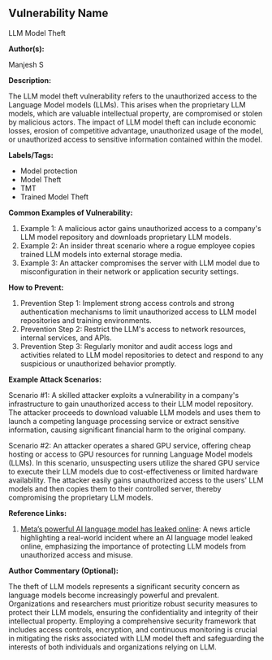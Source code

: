 ## Vulnerability Name

LLM Model Theft

**Author(s):**

Manjesh S

**Description:**

The LLM model theft vulnerability refers to the unauthorized access to the Language Model models (LLMs). This arises when the proprietary LLM models, which are valuable intellectual property, are compromised or stolen by malicious actors. The impact of LLM model theft can include economic losses, erosion of competitive advantage, unauthorized usage of the model, or unauthorized access to sensitive information contained within the model.

**Labels/Tags:**

- Model protection
- Model Theft
- TMT
- Trained Model Theft

**Common Examples of Vulnerability:**

1. Example 1: A malicious actor gains unauthorized access to a company's LLM model repository and downloads proprietary LLM models.
2. Example 2: An insider threat scenario where a rogue employee copies trained LLM models into external storage media.
3. Example 3: An attacker compromises the server with LLM model due to misconfiguration in their network or application security settings.

**How to Prevent:**

1. Prevention Step 1: Implement strong access controls and strong authentication mechanisms to limit unauthorized access to LLM model repositories and training environments.
2. Prevention Step 2: Restrict the LLM's access to network resources, internal services, and APIs.
3. Prevention Step 3: Regularly monitor and audit access logs and activities related to LLM model repositories to detect and respond to any suspicious or unauthorized behavior promptly.

**Example Attack Scenarios:**

Scenario #1: A skilled attacker exploits a vulnerability in a company's infrastructure to gain unauthorized access to their LLM model repository. The attacker proceeds to download valuable LLM models and uses them to launch a competing language processing service or extract sensitive information, causing significant financial harm to the original company.

Scenario #2: An attacker operates a shared GPU service, offering cheap hosting or access to GPU resources for running Language Model models (LLMs). In this scenario, unsuspecting users utilize the shared GPU service to execute their LLM models due to cost-effectiveness or limited hardware availability. The attacker easily gains unauthorized access to the users' LLM models and then copies them to their controlled server, thereby compromising the proprietary LLM models.

**Reference Links:**

1. [Meta’s powerful AI language model has leaked online](https://www.theverge.com/2023/3/8/23629362/meta-ai-language-model-llama-leak-online-misuse): A news article highlighting a real-world incident where an AI language model leaked online, emphasizing the importance of protecting LLM models from unauthorized access and misuse.

**Author Commentary (Optional):**

The theft of LLM models represents a significant security concern as language models become increasingly powerful and prevalent. Organizations and researchers must prioritize robust security measures to protect their LLM models, ensuring the confidentiality and integrity of their intellectual property. Employing a comprehensive security framework that includes access controls, encryption, and continuous monitoring is crucial in mitigating the risks associated with LLM model theft and safeguarding the interests of both individuals and organizations relying on LLM.